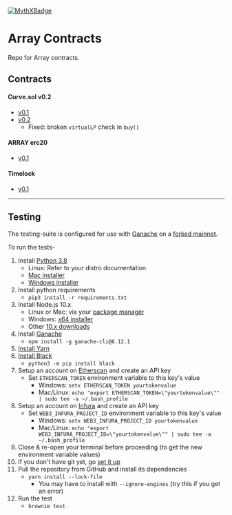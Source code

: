 [![MythXBadge](https://badgen.net/https/api.mythx.io/v1/projects/e81807aa-f119-456a-81b4-c88e493ddbf1/badge/data?cache=300&icon=https://raw.githubusercontent.com/ConsenSys/mythx-github-badge/main/logo_white.svg)](https://docs.mythx.io/dashboard/github-badges)

# Array Contracts

Repo for Array contracts.

## Contracts

#### Curve.sol v0.2
* [v0.1](https://etherscan.io/address/0xa0bc1aef5a4645a774bd38f4733c6c4b4a4b0d0a)
* [v0.2](https://etherscan.io/address/0xa3ad60f5142b8a54822d66bfa2f1f106e95ad8b0)
    * Fixed: broken `virtualLP` check in `buy()` 


#### ARRAY erc20
* [v0.1](https://etherscan.io/address/0x1bc65a16b8305c3186f88237c0adead145396de0)

#### Timelock
* [v0.1](https://etherscan.io/address/0x630db78131d3a67ab23900cd28165a99158fa6bc)

---

## Testing
The testing-suite is configured for use with [Ganache](https://github.com/trufflesuite/ganache-cli) on a [forked 
mainnet](https://eth-brownie.readthedocs.io/en/stable/network-management.html#using-a-forked-development-network).

To run the tests-

1. Install [Python 3.8](https://www.python.org/downloads/release/python-380/)
    - Linux: Refer to your distro documentation
    - [Mac installer](https://www.python.org/ftp/python/3.8.0/python-3.8.0-macosx10.9.pkg)
    - [Windows installer](https://www.python.org/ftp/python/3.8.0/python-3.8.0-amd64.exe)
2. Install python requirements
    - `pip3 install -r requirements.txt`
3. Install Node.js 10.x
    - Linux or Mac: via your [package manager](https://nodejs.org/en/download/package-manager/)
    - Windows: [x64 installer](https://nodejs.org/dist/latest-v12.x/node-v12.13.0-x64.msi)
    - Other [10.x downloads](https://nodejs.org/dist/latest-v12.x)
4. Install [Ganache](https://github.com/trufflesuite/ganache-cli)
    - `npm install -g ganache-cli@6.12.1`
5. [Install Yarn](https://classic.yarnpkg.com/en/docs/install)
6. [Install Black](https://pypi.org/project/black/)
    - `python3 -m pip install black`
7. Setup an account on [Etherscan](https://etherscan.io) and create an API key
    - Set `ETHERSCAN_TOKEN` environment variable to this key's value
        - Windows: `setx ETHERSCAN_TOKEN yourtokenvalue`
        - Mac/Linux: `echo "export ETHERSCAN_TOKEN=\"yourtokenvalue\"" | sudo tee -a ~/.bash_profile`
8. Setup an account on [Infura](https://infura.io) and create an API key
    - Set `WEB3_INFURA_PROJECT_ID` environment variable to this key's value
        - Windows: `setx WEB3_INFURA_PROJECT_ID yourtokenvalue`
        - Mac/Linux: `echo "export WEB3_INFURA_PROJECT_ID=\"yourtokenvalue\"" | sudo tee -a ~/.bash_profile`
9. Close & re-open your terminal before proceeding (to get the new environment variable values)
10. If you don't have git yet, go [set it up](https://docs.github.com/en/free-pro-team@latest/github/getting-started-with-github/set-up-git)
11. Pull the repository from GitHub and install its dependencies
    - `yarn install --lock-file`
        - You may have to install with `--ignore-engines` (try this if you get an error)
12. Run the test
    - `brownie test`
